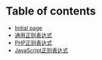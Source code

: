 # Table of contents

* [Initial page](README.md)
* [通用正则表达式](tong-yong-zheng-ze-biao-da-shi.md)
* [PHP正则表达式](php-zheng-ze-biao-da-shi.md)
* [JavaScript正则表达式](javascript-zheng-ze-biao-da-shi.md)

